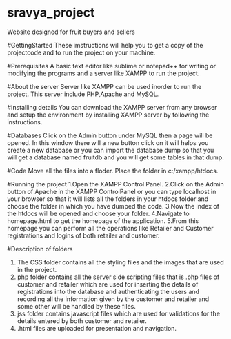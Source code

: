 # sravya_project
Website designed for fruit buyers and sellers

#GettingStarted
These imstructions will help you to get a copy of the projectcode and to run the project on your machine.

#Prerequisites
A basic text editor like sublime or notepad++ for writing or modifying the programs and a server like XAMPP to run the project.

#About the server 
Server like XAMPP can be used inorder to run the project. This server include PHP,Apache and MySQL.

#Installing details
You can download the XAMPP server from any browser and setup the environment by installing XAMPP server by following the instructions.

#Databases
Click on the Admin button under MySQL then a page will be opened. In this window there will a new button click on it will helps you create a new database or you can import the database dump so that you will get a database named fruitdb and you will get some tables in that dump.

#Code
Move all the files into a floder.
Place the folder in c:/xampp/htdocs.

#Running the project
1.Open the XAMPP Control Panel.
2.Click on the Admin button of Apache in the XAMPP ControlPanel or you can type localhost in your browser so that it will lists all the folders in your htdocs folder and choose the folder in which you have dumped the code.
3.Now the index of the htdocs will be opened and choose your folder.
4.Navigate to homepage.html to get the homepage of the application.
5.From this homepage you can perform all the operations like Retailer and Customer registrations  and logins of both retailer and customer.

#Description of folders
1. The CSS folder contains all the styling files and the images that are used in the project.
2. php folder contains all the server side scripting files that is .php files of customer and retailer which are used for inserting the details of registrations into the database and authenticating the users and recording all the information given by the customer and retailer and some other will be handled by these files.
3. jss folder contains javascript files which are used for validations for the details entered by both customer and retailer.
4. .html files are uploaded for presentation and navigation.
